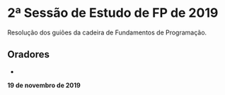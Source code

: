 # 2ª Sessão de Estudo de FP de 2019
Resolução dos guiões da cadeira de Fundamentos de Programação.

## Oradores

* 

**19 de novembro de 2019**
